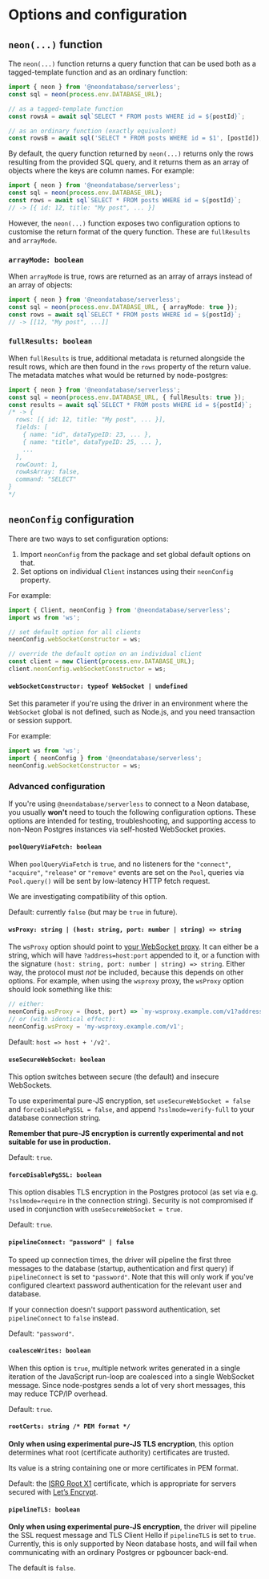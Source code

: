 # Options and configuration

## `neon(...)` function

The `neon(...)` function returns a query function that can be used both as a tagged-template function and as an ordinary function:

```typescript
import { neon } from '@neondatabase/serverless';
const sql = neon(process.env.DATABASE_URL);

// as a tagged-template function
const rowsA = await sql`SELECT * FROM posts WHERE id = ${postId}`;

// as an ordinary function (exactly equivalent)
const rowsB = await sql('SELECT * FROM posts WHERE id = $1', [postId]);
```

By default, the query function returned by `neon(...)` returns only the rows resulting from the provided SQL query, and it returns them as an array of objects where the keys are column names. For example:

```typescript
import { neon } from '@neondatabase/serverless';
const sql = neon(process.env.DATABASE_URL);
const rows = await sql`SELECT * FROM posts WHERE id = ${postId}`;
// -> [{ id: 12, title: "My post", ... }]
```

However, the `neon(...)` function exposes two configuration options to customise the return format of the query function. These are `fullResults` and `arrayMode`.


### `arrayMode: boolean`

When `arrayMode` is true, rows are returned as an array of arrays instead of an array of objects: 

```typescript
import { neon } from '@neondatabase/serverless';
const sql = neon(process.env.DATABASE_URL, { arrayMode: true });
const rows = await sql`SELECT * FROM posts WHERE id = ${postId}`;
// -> [[12, "My post", ...]]
```


### `fullResults: boolean`

When `fullResults` is true, additional metadata is returned alongside the result rows, which are then found in the `rows` property of the return value. The metadata matches what would be returned by node-postgres:

```typescript
import { neon } from '@neondatabase/serverless';
const sql = neon(process.env.DATABASE_URL, { fullResults: true });
const results = await sql`SELECT * FROM posts WHERE id = ${postId}`;
/* -> {
  rows: [{ id: 12, title: "My post", ... }],
  fields: [
    { name: "id", dataTypeID: 23, ... },
    { name: "title", dataTypeID: 25, ... },
    ...
  ],
  rowCount: 1,
  rowAsArray: false,
  command: "SELECT"
} 
*/
```


## `neonConfig` configuration

There are two ways to set configuration options:

1. Import `neonConfig` from the package and set global default options on that. 
2. Set options on individual `Client` instances using their `neonConfig` property.

For example:

```javascript
import { Client, neonConfig } from '@neondatabase/serverless';
import ws from 'ws';

// set default option for all clients
neonConfig.webSocketConstructor = ws;

// override the default option on an individual client
const client = new Client(process.env.DATABASE_URL);
client.neonConfig.webSocketConstructor = ws;
```

#### `webSocketConstructor: typeof WebSocket | undefined`

Set this parameter if you're using the driver in an environment where the `WebSocket` global is not defined, such as Node.js, and you need transaction or session support.

For example:

```javascript
import ws from 'ws';
import { neonConfig } from '@neondatabase/serverless';
neonConfig.webSocketConstructor = ws; 
```


### Advanced configuration

If you're using `@neondatabase/serverless` to connect to a Neon database, you usually **won't** need to touch the following configuration options. These options are intended for testing, troubleshooting, and supporting access to non-Neon Postgres instances via self-hosted WebSocket proxies.


#### `poolQueryViaFetch: boolean`

When `poolQueryViaFetch` is `true`, and no listeners for the `"connect"`, `"acquire"`, `"release"` or `"remove"` events are set on the `Pool`, queries via `Pool.query()` will be sent by low-latency HTTP fetch request.

We are investigating compatibility of this option.

Default: currently `false` (but may be `true` in future).


#### `wsProxy: string | (host: string, port: number | string) => string`

The `wsProxy` option should point to [your WebSocket proxy](DEPLOY.sh). It can either be a string, which will have `?address=host:port` appended to it, or a function with the signature `(host: string, port: number | string) => string`. Either way, the protocol must _not_ be included, because this depends on other options. For example, when using the `wsproxy` proxy, the `wsProxy` option should look something like this:

```javascript
// either:
neonConfig.wsProxy = (host, port) => `my-wsproxy.example.com/v1?address=${host}:${port}`
// or (with identical effect):
neonConfig.wsProxy = 'my-wsproxy.example.com/v1';
```

Default: `host => host + '/v2'`.


#### `useSecureWebSocket: boolean`

This option switches between secure (the default) and insecure WebSockets. 

To use experimental pure-JS encryption, set `useSecureWebSocket = false` and `forceDisablePgSSL = false`, and append `?sslmode=verify-full` to your database connection string.

**Remember that pure-JS encryption is currently experimental and not suitable for use in production.**

Default: `true`.


#### `forceDisablePgSSL: boolean`

This option disables TLS encryption in the Postgres protocol (as set via e.g. `?sslmode=require` in the connection string). Security is not compromised if used in conjunction with `useSecureWebSocket = true`.

Default: `true`.


#### `pipelineConnect: "password" | false`

To speed up connection times, the driver will pipeline the first three messages to the database (startup, authentication and first query) if `pipelineConnect` is set to `"password"`. Note that this will only work if you've configured cleartext password authentication for the relevant user and database. 

If your connection doesn't support password authentication, set `pipelineConnect` to `false` instead.

Default: `"password"`.


#### `coalesceWrites: boolean`

When this option is `true`, multiple network writes generated in a single iteration of the JavaScript run-loop are coalesced into a single WebSocket message. Since node-postgres sends a lot of very short messages, this may reduce TCP/IP overhead.

Default: `true`.


#### `rootCerts: string /* PEM format */`

**Only when using experimental pure-JS TLS encryption**, this option determines what root (certificate authority) certificates are trusted.

Its value is a string containing one or more certificates in PEM format.

Default: the [ISRG Root X1](https://letsencrypt.org/certificates/) certificate, which is appropriate for servers secured with [Let’s Encrypt](https://letsencrypt.org/).


#### `pipelineTLS: boolean`

**Only when using experimental pure-JS encryption**, the driver will pipeline the SSL request message and TLS Client Hello if `pipelineTLS` is set to `true`. Currently, this is only supported by Neon database hosts, and will fail when communicating with an ordinary Postgres or pgbouncer back-end.

The default is `false`.
